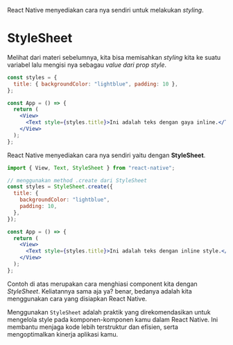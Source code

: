 <!-- Cara berikutnya melakukan styling di React Native adalah dengan menggunakan cara bawaan dari  -->

React Native menyediakan cara nya sendiri untuk melakukan _styling_.

# StyleSheet

Melihat dari materi sebelumnya, kita bisa memisahkan _styling_ kita ke suatu variabel lalu mengisi nya sebagau _value dari prop style_.

```jsx
const styles = {
  title: { backgroundColor: "lightblue", padding: 10 },
};

const App = () => {
  return (
    <View>
      <Text style={styles.title}>Ini adalah teks dengan gaya inline.</Text>
    </View>
  );
};
```

React Native menyediakan cara nya sendiri yaitu dengan **StyleSheet**.

```jsx
import { View, Text, StyleSheet } from "react-native";

// menggunakan method .create dari StyleSheet
const styles = StyleSheet.create({
  title: {
    backgroundColor: "lightblue",
    padding: 10,
  },
});

const App = () => {
  return (
    <View>
      <Text style={styles.title}>Ini adalah teks dengan inline style.</Text>
    </View>
  );
};
```

Contoh di atas merupakan cara menghiasi component kita dengan _StyleSheet_. Keliatannya sama aja ya? benar, bedanya adalah kita menggunakan cara yang disiapkan React Native.

<!-- React Native, disarankan untuk menggunakan **StyleSheet**, yang merupakan cara yang lebih efisien dan dioptimalkan untuk mengatur gaya komponen. StyleSheet memanfaatkan caching untuk mempercepat proses styling. -->

<!-- **Contoh penggunaan:**

<div style="width: 800px;position:relative;overflow-x:auto">
  <iframe src="https://snack.expo.dev/@doltons/props-component" height="500" width="1500"></iframe>
</div>

<!-- ```jsx
import React from "react";
import { View, Text, StyleSheet } from "react-native";

const StylesheetExample = () => {
  return (
    <View style={styles.container}>
      <Text style={styles.title}>Selamat Datang!</Text>
      <Text style={styles.paragraph}>
        Ini adalah contoh penggunaan StyleSheet pada React Native. Gaya dapat
        didefinisikan dalam objek styles yang disediakan oleh StyleSheet.
      </Text>
    </View>
  );
};

const styles = StyleSheet.create({
  container: {
    flex: 1,
    justifyContent: "center",
    alignItems: "center",
    backgroundColor: "#ffffff",
    padding: 20,
  },
  title: {
    fontSize: 24,
    fontWeight: "bold",
    marginBottom: 10,
  },
  paragraph: {
    fontSize: 16,
    textAlign: "center",
  },
});

export default StylesheetExample;
``` -->

Menggunakan `StyleSheet` adalah praktik yang direkomendasikan untuk mengelola style pada komponen-komponen kamu dalam React Native. Ini membantu menjaga kode lebih terstruktur dan efisien, serta mengoptimalkan kinerja aplikasi kamu.
